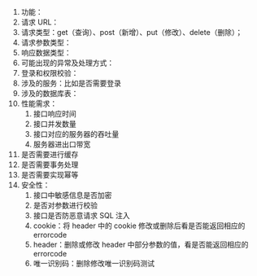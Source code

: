 1. 功能：
2. 请求 URL：
3. 请求类型：get（查询）、post（新增）、put（修改）、delete（删除）；
4. 请求参数类型：
5. 响应数据类型：
6. 可能出现的异常及处理方式：
7. 登录和权限校验：
8. 涉及的服务：比如是否需要登录
9. 涉及的数据库表：
10. 性能需求：
    1. 接口响应时间
    2. 接口并发数量
    3. 接口对应的服务器的吞吐量
    4. 服务器进出口带宽
11. 是否需要进行缓存
12. 是否需要事务处理
13. 是否需要实现幂等
14. 安全性：
    1. 接口中敏感信息是否加密
    2. 是否对参数进行校验
    3. 接口是否防恶意请求 SQL 注入
    4. cookie：将 header 中的 cookie 修改或删除后看是否能返回相应的 errorcode
    5. header：删除或修改 header 中部分参数的值，看是否能返回相应的 errorcode
    6. 唯一识别码：删除修改唯一识别码测试

